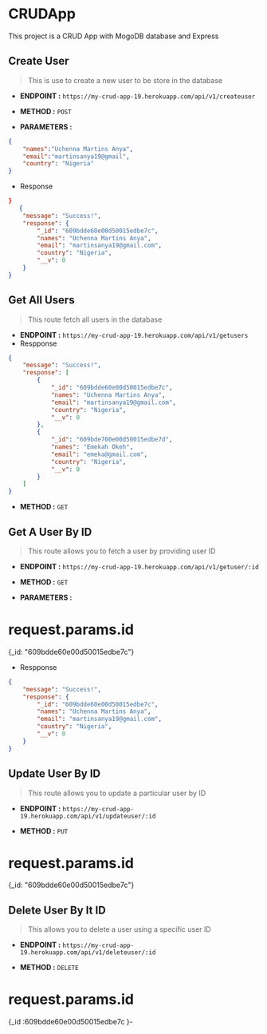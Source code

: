 # CRUDApp
This project is a CRUD App with MogoDB database and Express


## Create User

> This is use to create a new user to be store in the database
- **ENDPOINT :**   `https://my-crud-app-19.herokuapp.com/api/v1/createuser`

- **METHOD :** `POST`

- **PARAMETERS :**
```JSON
{
    "names":"Uchenna Martins Anya",
    "email":"martinsanya19@gmail",
    "country": "Nigeria"  
}

```
- Response

```JSON
}
   {
    "message": "Success!",
    "response": {
        "_id": "609bdde60e00d50015edbe7c",
        "names": "Uchenna Martins Anya",
        "email": "martinsanya19@gmail.com",
        "country": "Nigeria",
        "__v": 0
    }
}
```

## Get All Users
> This route fetch all users in the database

- **ENDPOINT :**  `https://my-crud-app-19.herokuapp.com/api/v1/getusers`
- Respponse
```JSON
{
    "message": "Success!",
    "response": [
        {
            "_id": "609bdde60e00d50015edbe7c",
            "names": "Uchenna Martins Anya",
            "email": "martinsanya19@gmail.com",
            "country": "Nigeria",
            "__v": 0
        },
        {
            "_id": "609bde700e00d50015edbe7d",
            "names": "Emekah Okeh",
            "email": "emeka@gmail.com",
            "country": "Nigeria",
            "__v": 0
        }
    ]
}
```

- **METHOD :** `GET`

## Get A User By ID

> This route allows you to fetch a user by providing user ID

- **ENDPOINT :** `https://my-crud-app-19.herokuapp.com/api/v1/getuser/:id`

- **METHOD :** `GET`

- **PARAMETERS :**
# request.params.id
{_id: "609bdde60e00d50015edbe7c"}

- Respponse
```JSON
{
    "message": "Success!",
    "response": {
        "_id": "609bdde60e00d50015edbe7c",
        "names": "Uchenna Martins Anya",
        "email": "martinsanya19@gmail.com",
        "country": "Nigeria",
        "__v": 0
    }
}

```
## Update User By ID
> This route allows you to update a particular user by ID

- **ENDPOINT :** `https://my-crud-app-19.herokuapp.com/api/v1/updateuser/:id`

- **METHOD :** `PUT`
# request.params.id
{_id: "609bdde60e00d50015edbe7c"}


## Delete User By It ID
> This allows you to delete a user using a specific user ID 
- **ENDPOINT :** `https://my-crud-app-19.herokuapp.com/api/v1/deleteuser/:id`

- **METHOD :** `DELETE`
# request.params.id
{_id :609bdde60e00d50015edbe7c }-
